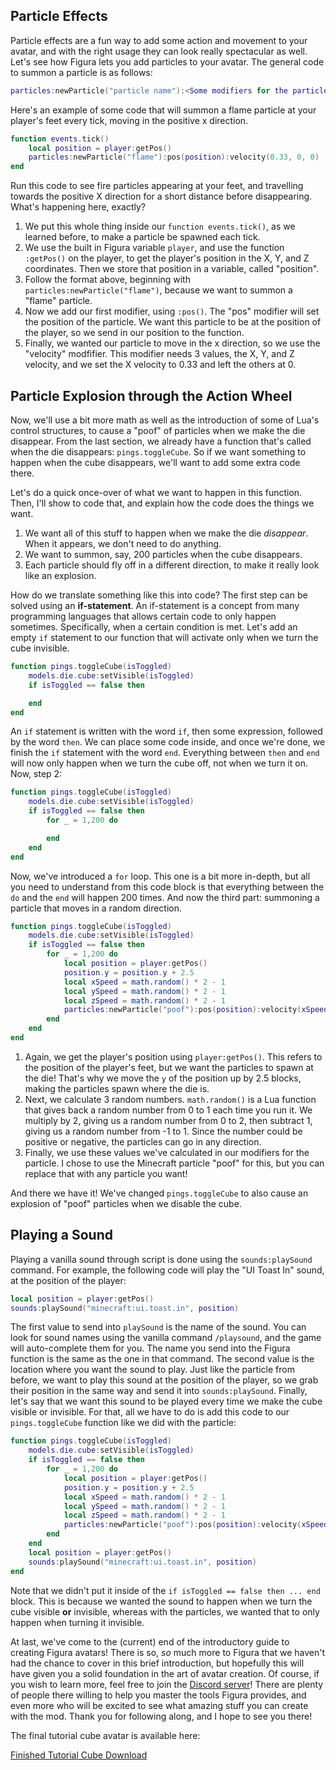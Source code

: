 ## Particle Effects

Particle effects are a fun way to add some action and movement to your avatar, and with the right usage they can look really spectacular as well. Let's see how Figura lets you add particles to your avatar. The general code to summon a particle is as follows:

```lua
particles:newParticle("particle name"):<Some modifiers for the particle>
```

Here's an example of some code that will summon a flame particle at your player's feet every tick, moving in the positive x direction.

```lua
function events.tick()
    local position = player:getPos()
	particles:newParticle("flame"):pos(position):velocity(0.33, 0, 0)
end
```

Run this code to see fire particles appearing at your feet, and travelling towards the positive X direction for a short distance before disappearing. What's happening here, exactly?

1. We put this whole thing inside our `function events.tick()`, as we learned before, to make a particle be spawned each tick.
2. We use the built in Figura variable `player`, and use the function `:getPos()` on the player, to get the player's position in the X, Y, and Z coordinates. Then we store that position in a variable, called "position".
3. Follow the format above, beginning with `particles:newParticle("flame")`, because we want to summon a "flame" particle.
4. Now we add our first modifier, using `:pos()`. The "pos" modifier will set the position of the particle. We want this particle to be at the position of the player, so we send in our position to the function.
5. Finally, we wanted our particle to move in the x direction, so we use the "velocity" modfifier. This modifier needs 3 values, the X, Y, and Z velocity, and we set the X velocity to 0.33 and left the others at 0.

## Particle Explosion through the Action Wheel

Now, we'll use a bit more math as well as the introduction of some of Lua's control structures, to cause a "poof" of particles when we make the die disappear. From the last section, we already have a function that's called when the die disappears: `pings.toggleCube`. So if we want something to happen when the cube disappears, we'll want to add some extra code there.

Let's do a quick once-over of what we want to happen in this function. Then, I'll show to code that, and explain how the code does the things we want.
1. We want all of this stuff to happen when we make the die *disappear*. When it appears, we don't need to do anything.
2. We want to summon, say, 200 particles when the cube disappears.
3. Each particle should fly off in a different direction, to make it really look like an explosion.

How do we translate something like this into code? The first step can be solved using an **if-statement**. An if-statement is a concept from many programming languages that allows certain code to only happen sometimes. Specifically, when a certain condition is met. Let's add an empty `if` statement to our function that will activate only when we turn the cube invisible.

```lua
function pings.toggleCube(isToggled)
	models.die.cube:setVisible(isToggled)
	if isToggled == false then

	end
end
```

An `if` statement is written with the word `if`, then some expression, followed by the word `then`. We can place some code inside, and once we're done, we finish the `if` statement with the word `end`. Everything between `then` and `end` will now only happen when we turn the cube off, not when we turn it on. Now, step 2:

```lua
function pings.toggleCube(isToggled)
	models.die.cube:setVisible(isToggled)
	if isToggled == false then
		for _ = 1,200 do

		end
	end
end
```

Now, we've introduced a `for` loop. This one is a bit more in-depth, but all you need to understand from this code block is that everything between the `do` and the `end` will happen 200 times. And now the third part: summoning a particle that moves in a random direction.

```lua
function pings.toggleCube(isToggled)
	models.die.cube:setVisible(isToggled)
	if isToggled == false then
		for _ = 1,200 do
			local position = player:getPos()
			position.y = position.y + 2.5
			local xSpeed = math.random() * 2 - 1
			local ySpeed = math.random() * 2 - 1
			local zSpeed = math.random() * 2 - 1
			particles:newParticle("poof"):pos(position):velocity(xSpeed, ySpeed, zSpeed)
		end
	end
end
```

1. Again, we get the player's position using `player:getPos()`. This refers to the position of the player's feet, but we want the particles to spawn at the die! That's why we move the `y` of the position up by 2.5 blocks, making the particles spawn where the die is.
2. Next, we calculate 3 random numbers. `math.random()` is a Lua function that gives back a random number from 0 to 1 each time you run it. We multiply by 2, giving us a random number from 0 to 2, then subtract 1, giving us a random number from -1 to 1. Since the number could be positive or negative, the particles can go in any direction.
3. Finally, we use these values we've calculated in our modifiers for the particle. I chose to use the Minecraft particle "poof" for this, but you can replace that with any particle you want!

And there we have it! We've changed `pings.toggleCube` to also cause an explosion of "poof" particles when we disable the cube.

## Playing a Sound

Playing a vanilla sound through script is done using the `sounds:playSound` command. For example, the following code will play the "UI Toast In" sound, at the position of the player:

```lua
local position = player:getPos()
sounds:playSound("minecraft:ui.toast.in", position)
```

The first value to send into `playSound` is the name of the sound. You can look for sound names using the vanilla command `/playsound`, and the game will auto-complete them for you. The name you send into the Figura function is the same as the one in that command.
The second value is the location where you want the sound to play. Just like the particle from before, we want to play this sound at the position of the player, so we grab their position in the same way and send it into `sounds:playSound`.
Finally, let's say that we want this sound to be played every time we make the cube visible or invisible. For that, all we have to do is add this code to our `pings.toggleCube` function like we did with the particle:

```lua
function pings.toggleCube(isToggled)
	models.die.cube:setVisible(isToggled)
	if isToggled == false then
		for _ = 1,200 do
			local position = player:getPos()
			position.y = position.y + 2.5
			local xSpeed = math.random() * 2 - 1
			local ySpeed = math.random() * 2 - 1
			local zSpeed = math.random() * 2 - 1
			particles:newParticle("poof"):pos(position):velocity(xSpeed, ySpeed, zSpeed)
		end
	end
	local position = player:getPos()
	sounds:playSound("minecraft:ui.toast.in", position)
end
```

Note that we didn't put it inside of the `if isToggled == false then ... end` block. This is because we wanted the sound to happen when we turn the cube visible **or** invisible, whereas with the particles, we wanted that to only happen when turning it invisible.

At last, we've come to the (current) end of the introductory guide to creating Figura avatars! There is so, *so* much more to Figura that we haven't had the chance to cover in this brief introduction, but hopefully this will have given you a solid foundation in the art of avatar creation. Of course, if you wish to learn more, feel free to join the [Discord server](https://discord.com/invite/ekHGHcH8Af)! There are plenty of people there willing to help you master the tools Figura provides, and even more who will be excited to see what amazing stuff you can create with the mod. Thank you for following along, and I hope to see you there!

The final tutorial cube avatar is available here:

<a href="../FinishedTutorialCube.zip" download>Finished Tutorial Cube Download</a>
